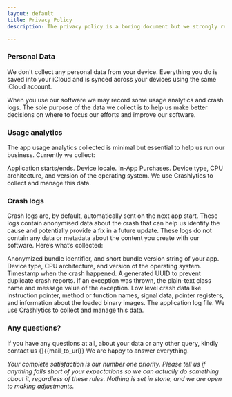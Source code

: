 ```yaml
---
layout: default
title: Privacy Policy
description: The privacy policy is a boring document but we strongly recommend you to read it thoroughly. It is really short.

---
```


### Personal Data
We don't collect any personal data from your device. Everything you do is saved into your iCloud and is synced across your devices using the same iCloud account.

When you use our software we may record some usage analytics and crash logs. The sole purpose of the data we collect is to help us make better decisions on where to focus our efforts and improve our software.

### Usage analytics
The app usage analytics collected is minimal but essential to help us run our business. Currently we collect:

Application starts/ends.
Device locale.
In-App Purchases.
Device type, CPU architecture, and version of the operating system.
We use Crashlytics to collect and manage this data.

### Crash logs
Crash logs are, by default, automatically sent on the next app start. These logs contain anonymised data about the crash that can help us identify the cause and potentially provide a fix in a future update. These logs do not contain any data or metadata about the content you create with our software. Here’s what’s collected:

Anonymized bundle identifier, and short bundle version string of your app.
Device type, CPU architecture, and version of the operating system.
Timestamp when the crash happened.
A generated UUID to prevent duplicate crash reports.
If an exception was thrown, the plain-text class name and message value of the exception.
Low level crash data like instruction pointer, method or function names, signal data, pointer registers, and information about the loaded binary images.
The application log file.
We use Crashlytics to collect and manage this data.

### Any questions?
If you have any questions at all, about your data or any other query, kindly contact us {}{{mail_to_url}} We are happy to answer everything.

*Your complete satisfaction is our number one priority. Please tell us if anything falls short of your expectations so we can actually do something about it, regardless of these rules. Nothing is set in stone, and we are open to making adjustments.*

